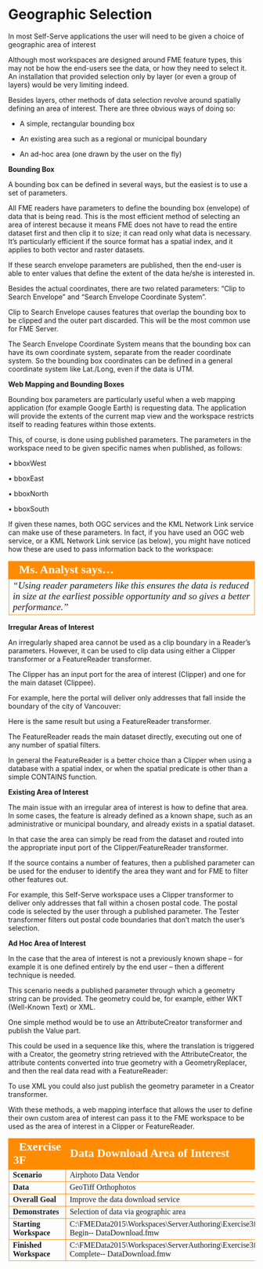 # Geographic Selection

In most Self-Serve applications the user will need to be given a choice of geographic area of interest

Although most workspaces are designed around FME feature types, this may not be how the end-users see the data, or how they need to select it. An installation that provided selection only by layer (or even a group of layers) would be very limiting indeed.

Besides layers, other methods of data selection revolve around spatially defining an area of interest. There are three obvious ways of doing so:

- A simple, rectangular bounding box

- An existing area such as a regional or municipal boundary

- An ad-hoc area (one drawn by the user on the fly)

**Bounding Box**

A bounding box can be defined in several ways, but the easiest is to use a set of parameters.

All FME readers have parameters to define the bounding box (envelope) of data that is being read. This is the most efficient method of selecting an area of interest because it means FME does not have to read the entire dataset first and then clip it to size; it can read only what data is necessary. It’s particularly efficient if the source format has a spatial index, and it applies to both vector and raster datasets.

If these search envelope parameters are published, then the end-user is able to enter values that define the extent of the data he/she is interested in.

Besides the actual coordinates, there are two related parameters: “Clip to Search Envelope” and “Search Envelope Coordinate System”.

Clip to Search Envelope causes features that overlap the bounding box to be clipped and the outer part discarded. This will be the most common use for FME Server.

The Search Envelope Coordinate System means that the bounding box can have its own coordinate system, separate from the reader coordinate system. So the bounding box coordinates can be defined in a general coordinate system like Lat./Long, even if the data is UTM.

**Web Mapping and Bounding Boxes**

Bounding box parameters are particularly useful when a web mapping application (for example Google Earth) is requesting data. The application will provide the extents of the current map view and the workspace restricts itself to reading features within those extents.

This, of course, is done using published parameters. The parameters in the workspace need to be given specific names when published, as follows:

• bboxWest

• bboxEast

• bboxNorth

• bboxSouth

If given these names, both OGC services and the KML Network Link service can make use of these parameters. In fact, if you have used an OGC web service, or a KML Network Link service (as below), you might have noticed how these are used to pass information back to the workspace:

<table style="border-spacing: 0px">
<tr>
<td style="vertical-align:middle;background-color:darkorange;border: 2px solid darkorange">
<i class="fa fa-quote-left fa-lg fa-pull-left fa-fw" style="color:white;padding-right: 12px;vertical-align:text-top"></i>
<span style="color:white;font-size:x-large;font-weight: bold;font-family:serif">Ms. Analyst says…</span>
</td>
</tr>

<tr>
<td style="border: 1px solid darkorange">
<span style="font-family:serif; font-style:italic; font-size:larger">
“Using reader parameters like this ensures the data is reduced in size at
the earliest possible opportunity and so gives a better performance.”
</span>
</td>
</tr>
</table>

**Irregular Areas of Interest**

An irregularly shaped area cannot be used as a clip boundary in a Reader’s parameters.
However, it can be used to clip data using either a Clipper transformer or a FeatureReader transformer.

The Clipper has an input port for the area of interest (Clipper) and one for the main dataset (Clippee).

For example, here the portal will deliver only addresses that fall inside the boundary of the city of Vancouver:

Here is the same result but using a FeatureReader transformer.

The FeatureReader reads the main dataset directly, executing out one of any number of spatial filters.

In general the FeatureReader is a better choice than a Clipper when using a database with a spatial index, or when the spatial predicate is other than a simple CONTAINS function.

**Existing Area of Interest**

The main issue with an irregular area of interest is how to define that area. In some cases, the feature is already defined as a known shape, such as an administrative or municipal boundary, and already exists in a spatial dataset.

In that case the area can simply be read from the dataset and routed into the appropriate input port of the Clipper/FeatureReader transformer.

If the source contains a number of features, then a published parameter can be used for the enduser to identify the area they want and for FME to filter other features out.

For example, this Self-Serve workspace uses a Clipper transformer to deliver only addresses that fall within a chosen postal code. The postal code is selected by the user through a published parameter. The Tester transformer filters out postal code boundaries that don’t match the user’s selection.

**Ad Hoc Area of Interest**

In the case that the area of interest is not a previously known shape – for example it is one defined entirely by the end user – then a different technique is needed.

This scenario needs a published parameter through which a geometry string can be provided.
The geometry could be, for example, either WKT (Well-Known Text) or XML.

One simple method would be to use an AttributeCreator transformer and publish the Value part.

This could be used in a sequence like this, where the translation is triggered with a Creator, the geometry string retrieved with the AttributeCreator, the attribute contents converted into true geometry with a GeometryReplacer, and then the real data read with a FeatureReader:

To use XML you could also just publish the geometry parameter in a Creator transformer.

With these methods, a web mapping interface that allows the user to define their own custom area of interest can pass it to the FME workspace to be used as the area of interest in a Clipper or FeatureReader.

<table style="border-spacing: 0px;border-collapse: collapse;font-family:serif">
<tr>
<td style="vertical-align:middle;background-color:darkorange;border: 2px solid darkorange">
<i class="fa fa-cogs fa-lg fa-pull-left fa-fw" style="color:white;padding-right: 12px;vertical-align:text-top"></i>
<span style="color:white;font-size:x-large;font-weight: bold">Exercise 3F </span>
</td>
<td style="border: 2px solid darkorange;background-color:darkorange;color:white">
<span style="color:white;font-size:x-large;font-weight: bold">Data
Download
Area
of
Interest</span>
</td>
</tr>

<tr>
<td style="border: 1px solid darkorange; font-weight: bold">Scenario</td>
<td style="border: 1px solid darkorange">Airphoto Data Vendor</td>
</tr>

<tr>
<td style="border: 1px solid darkorange; font-weight: bold">Data</td>
<td style="border: 1px solid darkorange">GeoTiff Orthophotos</td>
</tr>

<tr>
<td style="border: 1px solid darkorange; font-weight: bold">Overall Goal</td>
<td style="border: 1px solid darkorange">Improve
the
data
download
service</td>
</tr>

<tr>
<td style="border: 1px solid darkorange; font-weight: bold">Demonstrates</td>
<td style="border: 1px solid darkorange">Selection
of
data
via
geographic
area</td>
</tr>

<tr>
<td style="border: 1px solid darkorange; font-weight: bold">Starting Workspace</td>
<td style="border: 1px solid darkorange">C:\FMEData2015\Workspaces\ServerAuthoring\Exercise3f-­‐Begin-­‐
DataDownload.fmw</td>
</tr>

<tr>
<td style="border: 1px solid darkorange; font-weight: bold">Finished Workspace</td>
<td style="border: 1px solid darkorange">C:\FMEData2015\Workspaces\ServerAuthoring\Exercise3f-­‐Complete-­‐
DataDownload.fmw</td>
</tr>

</table>